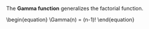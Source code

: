 The **Gamma function** generalizes the factorial function.

\begin{equation}
\Gamma(n) = (n-1)!
\end{equation}